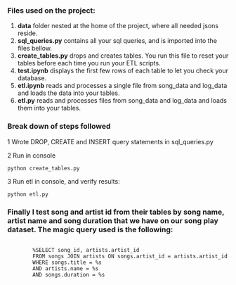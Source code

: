 ### Files used on the project:

1. **data** folder nested at the home of the project, where all needed jsons reside.
2. **sql_queries.py** contains all your sql queries, and is imported into the files bellow.
3. **create_tables.py** drops and creates tables. You run this file to reset your tables before each time you run your ETL scripts.
4. **test.ipynb** displays the first few rows of each table to let you check your database.
5. **etl.ipynb** reads and processes a single file from song_data and log_data and loads the data into your tables. 
6. **etl.py** reads and processes files from song_data and log_data and loads them into your tables. 

### Break down of steps followed

1 Wrote DROP, CREATE and INSERT query statements in sql_queries.py

2 Run in console
 ```
python create_tables.py
```

3 Run etl in console, and verify results:
 ```
python etl.py
```

### Finally I test song and artist id from their tables by song name, artist name and song duration that we have on our song play dataset. The magic query used is the following:

```

        %SELECT song_id, artists.artist_id
        FROM songs JOIN artists ON songs.artist_id = artists.artist_id
        WHERE songs.title = %s
        AND artists.name = %s
        AND songs.duration = %s
 
```
